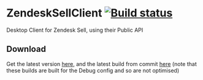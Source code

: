# ZendeskSellClient [![Build status](https://ci.appveyor.com/api/projects/status/nor62251bdivrlic)](https://ci.appveyor.com/project/Walkman100/ZendeskSellClient)
Desktop Client for Zendesk Sell, using their Public API

## Download
Get the latest version [here](https://github.com/DireWolfZA/ZendeskSellClient/releases), and the latest build from commit
[here](https://ci.appveyor.com/project/Walkman100/ZendeskSellClient/build/artifacts)
(note that these builds are built for the Debug config and so are not optimised)
